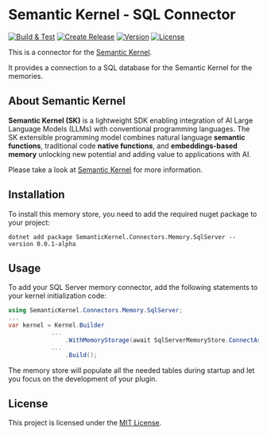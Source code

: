 # Semantic Kernel - SQL Connector

[![Build & Test](https://github.com/kbeaugrand/SemanticKernel.Connectors.Memory.SqlServer/actions/workflows/build_test.yml/badge.svg)](https://github.com/kbeaugrand/SemanticKernel.Connectors.Memory.SqlServer/actions/workflows/build_test.yml)
[![Create Release](https://github.com/kbeaugrand/SemanticKernel.Connectors.Memory.SqlServer/actions/workflows/publish.yml/badge.svg)](https://github.com/kbeaugrand/SemanticKernel.Connectors.Memory.SqlServer/actions/workflows/publish.yml)
[![Version](https://img.shields.io/github/v/release/kbeaugrand/SemanticKernel.Connectors.Memory.SqlServer)](https://img.shields.io/github/v/release/kbeaugrand/SemanticKernel.Connectors.Memory.SqlServer)
[![License](https://img.shields.io/github/license/kbeaugrand/SemanticKernel.Connectors.Memory.SqlServer)](https://img.shields.io/github/v/release/kbeaugrand/SemanticKernel.Connectors.Memory.SqlServer)

This is a connector for the [Semantic Kernel](https://aka.ms/semantic-kernel).

It provides a connection to a SQL database for the Semantic Kernel for the memories.

## About Semantic Kernel

**Semantic Kernel (SK)** is a lightweight SDK enabling integration of AI Large
Language Models (LLMs) with conventional programming languages. The SK
extensible programming model combines natural language **semantic functions**,
traditional code **native functions**, and **embeddings-based memory** unlocking
new potential and adding value to applications with AI.

Please take a look at [Semantic Kernel](https://aka.ms/semantic-kernel) for more information.

## Installation

To install this memory store, you need to add the required nuget package to your project:

```dotnetcli
dotnet add package SemanticKernel.Connectors.Memory.SqlServer --version 0.0.1-alpha
```

## Usage

To add your SQL Server memory connector, add the following statements to your kernel initialization code:

```csharp
using SemanticKernel.Connectors.Memory.SqlServer;
...
var kernel = Kernel.Builder
            ...
                .WithMemoryStorage(await SqlServerMemoryStore.ConnectAsync(connectionString: "Server=.;Database=SK;Trusted_Connection=True;"))
            ...
                .Build();
```

The memory store will populate all the needed tables during startup and let you focus on the development of your plugin.

## License

This project is licensed under the [MIT License](LICENSE).
